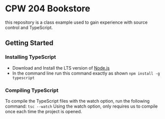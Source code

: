 # CPW 204 Bookstore
this repository is a class example used to gain
experience with source control and TypeScript.

## Getting Started

### Installing TypeScript
- Download and Install the LTS version of [Node.js](https://nodejs.org)
- In the command line run this command exactly as shown `npm install -g typescript`

### Compiling TypeScript
To compile the TypeScript files with the watch option,
run the following command: `tsc --watch` Using the 
watch option, only requires us to compile once each 
time the project is opened.